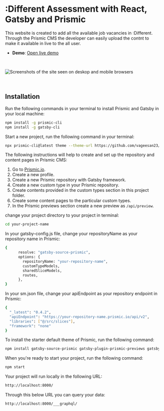 # :Different Assessment with React, Gatsby and Prismic

This website is created to add all the available job vacancies in :Different. Through the Prismic CMS the developer can easily upload the contnt to make it available in live to the all user. 

- **Demo**: [Open live demo][live-demo]

&nbsp;

<img src="https://user-images.githubusercontent.com/8601064/163122284-5b80a81e-a4fd-482e-9bd5-99b22f61175f.png" alt="Screenshots of the site seen on deskop and mobile browsers" />

&nbsp;

## Installation

Run the following commands in your terminal to install Prismic and Gatsby in your local machine:

```sh
npm install -g prismic-cli
npm install -g gatsby-cli
```

Start a new project, run the following command in your terminal:

```sh
npx prismic-cli@latest theme --theme-url https://github.com/vageesan23/different-assessment --conf sm.json
```

The following instructions will help to create and set up the repository and content pages in Prismic CMS:

1. Go to [Prismic.io][prismic-io].
2. Create a new profile.
3. Create a new Prismic repository with Gatsby framework. 
4. Create a new custom type in your Prismic repository.
5. Create contents provided in the custom types section in this project folder.
6. Create some content pages to the particular custom types.
7. In the Prismic previews section create a new preview as `/api/preview`.

change your project directory to your project in terminal:

```sh
cd your-project-name
```

In your gatsby-config.js file, change your repositoryName as your repository name in Prismic:

```sh
{
      resolve: "gatsby-source-prismic",
      options: {
        repositoryName: "your-repository-name",
        customTypeModels,
        sharedSliceModels,
        routes,
      },
}
```

In your sm.json file, change your apiEndpoint as your repository endpoint in Prismic:

```sh
{
  "_latest": "0.4.2",
  "apiEndpoint": "https://your-repository-name.prismic.io/api/v2",
  "libraries": ["@/src/slices"],
  "framework": "none"
}
```

To install the starter default theme of Prismic, run the following command:

```sh
npm install gatsby-source-prismic gatsby-plugin-prismic-previews gatsby-plugin-image gatsby-plugin-postcss
``` 

When you're ready to start your project, run the following command:

```sh
npm start
``` 

Your project will run locally in the following URL:

```sh
http://localhost:8000/
``` 

Through this below URL you can query your data:

```sh
http://localhost:8000/___graphql/
``` 

[prismic-io]: https://prismic.io/
[live-demo]: https://gatsby-starter-prismic-blog.vercel.app/
